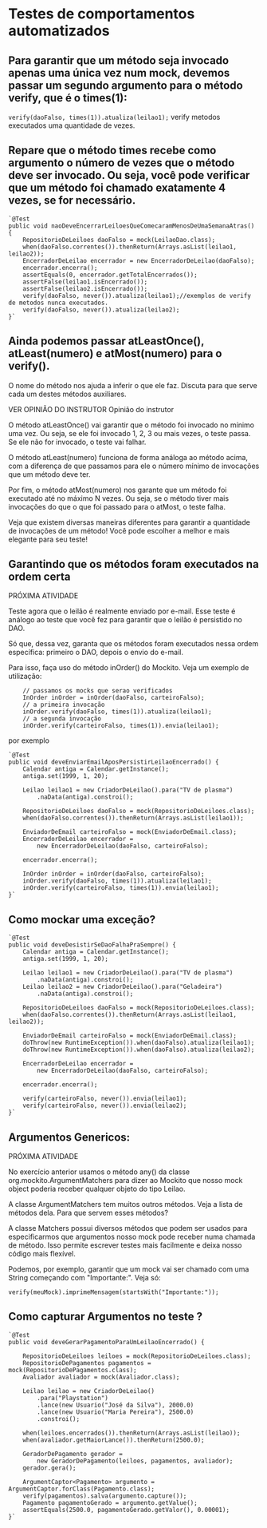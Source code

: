 # Testes de comportamentos automatizados

## Para garantir que um método seja invocado apenas uma única vez num mock, devemos passar um segundo argumento para o método verify, que é o times(1):
`verify(daoFalso, times(1)).atualiza(leilao1);` verify metodos executados uma quantidade de vezes.

## Repare que o método times recebe como argumento o número de vezes que o método deve ser invocado. Ou seja, você pode verificar que um método foi chamado exatamente 4 vezes, se for necessário.

    `@Test
    public void naoDeveEncerrarLeiloesQueComecaramMenosDeUmaSemanaAtras() {
        RepositorioDeLeiloes daoFalso = mock(LeilaoDao.class);
        when(daoFalso.correntes()).thenReturn(Arrays.asList(leilao1, leilao2));
        EncerradorDeLeilao encerrador = new EncerradorDeLeilao(daoFalso);
        encerrador.encerra();
        assertEquals(0, encerrador.getTotalEncerrados());
        assertFalse(leilao1.isEncerrado());
        assertFalse(leilao2.isEncerrado());
        verify(daoFalso, never()).atualiza(leilao1);//exemplos de verify de metodos nunca executados.
        verify(daoFalso, never()).atualiza(leilao2);
    }`
    
## Ainda podemos passar atLeastOnce(), atLeast(numero) e atMost(numero) para o verify().

O nome do método nos ajuda a inferir o que ele faz. Discuta para que serve cada um destes métodos auxiliares.

VER OPINIÃO DO INSTRUTOR
Opinião do instrutor

O método atLeastOnce() vai garantir que o método foi invocado no mínimo uma vez. Ou seja, se ele foi invocado 1, 2, 3 ou mais vezes, o teste passa. Se ele não for invocado, o teste vai falhar.

O método atLeast(numero) funciona de forma análoga ao método acima, com a diferença de que passamos para ele o número mínimo de invocações que um método deve ter.

Por fim, o método atMost(numero) nos garante que um método foi executado até no máximo N vezes. Ou seja, se o método tiver mais invocações do que o que foi passado para o atMost, o teste falha.

Veja que existem diversas maneiras diferentes para garantir a quantidade de invocações de um método! Você pode escolher a melhor e mais elegante para seu teste!


## Garantindo que os métodos foram executados na ordem certa
PRÓXIMA ATIVIDADE

Teste agora que o leilão é realmente enviado por e-mail. Esse teste é análogo ao teste que você fez para garantir que o leilão é persistido no DAO.

Só que, dessa vez, garanta que os métodos foram executados nessa ordem específica: primeiro o DAO, depois o envio do e-mail.

Para isso, faça uso do método inOrder() do Mockito. Veja um exemplo de utilização:

        // passamos os mocks que serao verificados
        InOrder inOrder = inOrder(daoFalso, carteiroFalso);
        // a primeira invocação
        inOrder.verify(daoFalso, times(1)).atualiza(leilao1);    
        // a segunda invocação
        inOrder.verify(carteiroFalso, times(1)).envia(leilao1);    
por exemplo

    `@Test
    public void deveEnviarEmailAposPersistirLeilaoEncerrado() {
        Calendar antiga = Calendar.getInstance();
        antiga.set(1999, 1, 20);

        Leilao leilao1 = new CriadorDeLeilao().para("TV de plasma")
            .naData(antiga).constroi();

        RepositorioDeLeiloes daoFalso = mock(RepositorioDeLeiloes.class);
        when(daoFalso.correntes()).thenReturn(Arrays.asList(leilao1));

        EnviadorDeEmail carteiroFalso = mock(EnviadorDeEmail.class);
        EncerradorDeLeilao encerrador = 
            new EncerradorDeLeilao(daoFalso, carteiroFalso);

        encerrador.encerra();

        InOrder inOrder = inOrder(daoFalso, carteiroFalso);
        inOrder.verify(daoFalso, times(1)).atualiza(leilao1);    
        inOrder.verify(carteiroFalso, times(1)).envia(leilao1);    
    }`
    
 ## Como mockar uma exceção?
    
    `@Test
    public void deveDesistirSeDaoFalhaPraSempre() {
        Calendar antiga = Calendar.getInstance();
        antiga.set(1999, 1, 20);

        Leilao leilao1 = new CriadorDeLeilao().para("TV de plasma")
            .naData(antiga).constroi();
        Leilao leilao2 = new CriadorDeLeilao().para("Geladeira")
            .naData(antiga).constroi();

        RepositorioDeLeiloes daoFalso = mock(RepositorioDeLeiloes.class);
        when(daoFalso.correntes()).thenReturn(Arrays.asList(leilao1, leilao2));

        EnviadorDeEmail carteiroFalso = mock(EnviadorDeEmail.class);
        doThrow(new RuntimeException()).when(daoFalso).atualiza(leilao1);
        doThrow(new RuntimeException()).when(daoFalso).atualiza(leilao2);

        EncerradorDeLeilao encerrador = 
            new EncerradorDeLeilao(daoFalso, carteiroFalso);

        encerrador.encerra();

        verify(carteiroFalso, never()).envia(leilao1);
        verify(carteiroFalso, never()).envia(leilao2);
    }`
## Argumentos Genericos:


PRÓXIMA ATIVIDADE

No exercício anterior usamos o método any() da classe org.mockito.ArgumentMatchers para dizer ao Mockito que nosso mock object poderia receber qualquer objeto do tipo Leilao.

A classe ArgumentMatchers tem muitos outros métodos. Veja a lista de métodos dela. Para que servem esses métodos?

A classe Matchers possui diversos métodos que podem ser usados para especificarmos que argumentos nosso mock pode receber numa chamada de método. Isso permite escrever testes mais facilmente e deixa nosso código mais flexível.

Podemos, por exemplo, garantir que um mock vai ser chamado com uma String começando com "Importante:". Veja só:

`verify(meuMock).imprimeMensagem(startsWith("Importante:"));`
## Como capturar Argumentos no teste ?

    `@Test
    public void deveGerarPagamentoParaUmLeilaoEncerrado() {

        RepositorioDeLeiloes leiloes = mock(RepositorioDeLeiloes.class);
        RepositorioDePagamentos pagamentos = mock(RepositorioDePagamentos.class);
        Avaliador avaliador = mock(Avaliador.class);

        Leilao leilao = new CriadorDeLeilao()
            .para("Playstation")
            .lance(new Usuario("José da Silva"), 2000.0)
            .lance(new Usuario("Maria Pereira"), 2500.0)
            .constroi();

        when(leiloes.encerrados()).thenReturn(Arrays.asList(leilao));
        when(avaliador.getMaiorLance()).thenReturn(2500.0);

        GeradorDePagamento gerador = 
            new GeradorDePagamento(leiloes, pagamentos, avaliador);
        gerador.gera();

        ArgumentCaptor<Pagamento> argumento = ArgumentCaptor.forClass(Pagamento.class);
        verify(pagamentos).salva(argumento.capture());
        Pagamento pagamentoGerado = argumento.getValue();
        assertEquals(2500.0, pagamentoGerado.getValor(), 0.00001);
    }`
